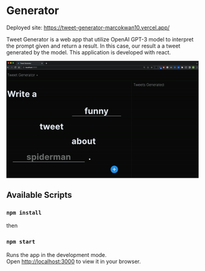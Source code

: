 # Generator

Deployed site: https://tweet-generator-marcokwan10.vercel.app/

Tweet Generator is a web app that utilize OpenAI GPT-3 model to interpret the prompt given and return a result. In this case, our result a a tweet generated by the model. This application is developed with react.

![Alt Text](public/showcase.gif)

## Available Scripts

### `npm install`

then

### `npm start`

Runs the app in the development mode.\
Open [http://localhost:3000](http://localhost:3000) to view it in your browser.
